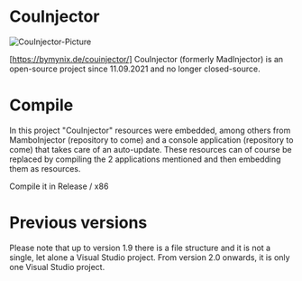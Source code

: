 # CouInjector
![CouInjector-Picture](https://bymynix.de/couinjector/assets/images/couinjector-picture-412x242.png)
 
[https://bymynix.de/couinjector/]
CouInjector (formerly MadInjector) is an open-source project since 11.09.2021 and no longer closed-source. 




# Compile
In this project "CouInjector" resources were embedded, among others from MamboInjector (repository to come) and a console application (repository to come) that takes care of an auto-update. These resources can of course be replaced by compiling the 2 applications mentioned and then embedding them as resources. 

Compile it in Release / x86









# Previous versions
Please note that up to version 1.9 there is a file structure and it is not a single, let alone a Visual Studio project. From version 2.0 onwards, it is only one Visual Studio project.
